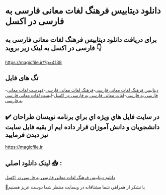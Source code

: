 # دانلود دیتابیس فرهنگ لغات معانی فارسی به فارسی در اکسل

## برای دریافت دانلود دیتابیس فرهنگ لغات معانی فارسی به فارسی در اکسل به لینک زیر بروید 👇

https://magicfile.ir/?p=4138

## تگ های فایل

-[دیتابیس فرهنگ لغات معانی فارسی](https://magicfile.ir/product/%d9%81%d8%b1%d9%87%d9%86%da%af-%d9%84%d8%ba%d8%a7%d8%aa-%d9%85%d8%b9%d8%a7%d9%86%db%8c-%d9%81%d8%a7%d8%b1%d8%b3%db%8c-%d8%a8%d9%87-%d9%81%d8%a7%d8%b1%d8%b3%db%8c-%d8%af%d8%b1-%d8%a7%da%a9%d8%b3%d9%84/)-[فرهنگ لغات معانی فارسی](https://magicfile.ir/product/%d9%81%d8%b1%d9%87%d9%86%da%af-%d9%84%d8%ba%d8%a7%d8%aa-%d9%85%d8%b9%d8%a7%d9%86%db%8c-%d9%81%d8%a7%d8%b1%d8%b3%db%8c-%d8%a8%d9%87-%d9%81%d8%a7%d8%b1%d8%b3%db%8c-%d8%af%d8%b1-%d8%a7%da%a9%d8%b3%d9%84/)-[فهرست لغات معانی فارسی به فارسی](https://magicfile.ir/product/%d9%81%d8%b1%d9%87%d9%86%da%af-%d9%84%d8%ba%d8%a7%d8%aa-%d9%85%d8%b9%d8%a7%d9%86%db%8c-%d9%81%d8%a7%d8%b1%d8%b3%db%8c-%d8%a8%d9%87-%d9%81%d8%a7%d8%b1%d8%b3%db%8c-%d8%af%d8%b1-%d8%a7%da%a9%d8%b3%d9%84/)-[لغات معانی فارسی به فارسی در اکسل](https://magicfile.ir/product/%d9%81%d8%b1%d9%87%d9%86%da%af-%d9%84%d8%ba%d8%a7%d8%aa-%d9%85%d8%b9%d8%a7%d9%86%db%8c-%d9%81%d8%a7%d8%b1%d8%b3%db%8c-%d8%a8%d9%87-%d9%81%d8%a7%d8%b1%d8%b3%db%8c-%d8%af%d8%b1-%d8%a7%da%a9%d8%b3%d9%84/)-[لیست لغات معانی فارسی به فارسی](https://magicfile.ir/product/%d9%81%d8%b1%d9%87%d9%86%da%af-%d9%84%d8%ba%d8%a7%d8%aa-%d9%85%d8%b9%d8%a7%d9%86%db%8c-%d9%81%d8%a7%d8%b1%d8%b3%db%8c-%d8%a8%d9%87-%d9%81%d8%a7%d8%b1%d8%b3%db%8c-%d8%af%d8%b1-%d8%a7%da%a9%d8%b3%d9%84/)

## ✔️ در سايت فايل هاي ويژه اي براي برنامه نويسان طراحان دانشجويان و دانش آموزان قرار داده ايم از بقيه فايل سايت نيز ديدن فرماييد

https://magicfile.ir


## لينک دانلود اصلي 📥 :

[دانلود دیتابیس فرهنگ لغات معانی فارسی به فارسی در اکسل](https://magicfile.ir/product/%d9%81%d8%b1%d9%87%d9%86%da%af-%d9%84%d8%ba%d8%a7%d8%aa-%d9%85%d8%b9%d8%a7%d9%86%db%8c-%d9%81%d8%a7%d8%b1%d8%b3%db%8c-%d8%a8%d9%87-%d9%81%d8%a7%d8%b1%d8%b3%db%8c-%d8%af%d8%b1-%d8%a7%da%a9%d8%b3%d9%84/) 


🙏با تشکر از همراهي شما مشتاقانه در وبسایت منتظر شما دوست عزیز هستیم

